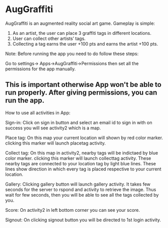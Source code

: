 # AugGraffiti
AugGraffiti is an augmented reality social art game.
Gameplay is simple:
1) As an artist, the user can place 3 graffiti tags in different locations.
2) User can collect other artists’ tags.
3) Collecting a tag earns the user +100 pts and earns the artist +100 pts.


Note:
Before running the app you need to do follow these steps:

Go to settings-> Apps->AugGraffiti->Permissions
then set all the permissions for the app manually. 

This is important otherwise App won't be able to run properly.
After giving permissions, you can run the app.
-------------------------------------------------------------------------------------------------------------------------------------
How to use all activities in App:

Sign-in:
Click on sign in button and select an email id to sign in with
on success you will see activity2 which is a map. 

Place tag:
On this map your current location will shown by red color marker.
clicking this marker will launch placetag activity.

Collect tag:
On this map in activity2, nearby tags will be indictaed by blue color marker. 
clicking this marker will launch collecttag activity.
These nearby tags are connected to your location tag by light blue lines. These lines show direction in which every tag is placed respective to your current location.

Gallery:
Clicking gallery button will launch gallery activity. It takes few seconds for the server to rspond and activity to retrieve the image.
Thus wait for few seconds, then you will be able to see all the tags collected by you.

Score:
On activity2 in left bottom corner you can see your score.

Signout:
On clicking signout button you will be directed to 1st login activity.

